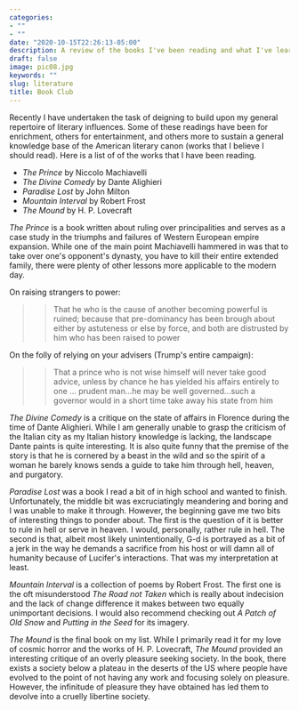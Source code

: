 ```yaml
---
categories:
- ""
- ""
date: "2020-10-15T22:26:13-05:00"
description: A review of the books I've been reading and what I've learned
draft: false
image: pic08.jpg
keywords: ""
slug: literature
title: Book Club
---
```

Recently I have undertaken the task of deigning to build upon my general repertoire of literary influences. Some of these readings have been for enrichment, others for entertainment, and others more to sustain a general knowledge base of the American literary canon (works that I believe I should read). Here is a list of of the works that I have been reading.

- *The Prince* by Niccolo Machiavelli
- *The Divine Comedy* by Dante Alighieri 
- *Paradise Lost* by John Milton
- *Mountain Interval* by Robert Frost
- *The Mound* by H. P. Lovecraft

*The Prince* is a book written about ruling over principalities and serves as a case study in the triumphs and failures of Western European empire expansion. While one of the main point Machiavelli hammered in was that to take over one's opponent's dynasty, you have to kill their entire extended family, there were plenty of other lessons more applicable to the modern day. 

On raising strangers to power:
> > That he who is the cause of another becoming powerful is ruined; because that pre-dominancy has been brough about either by astuteness or else by force, and both are distrusted by him who has been raised to power

On the folly of relying on your advisers (Trump's entire campaign):
> > That a prince who is not wise himself will never take good advice, unless by chance he has yielded his affairs entirely to one ... prudent man...he may be well governed...such a governor would in a short time take away his state from him

*The Divine Comedy* is a critique on the state of affairs in Florence during the time of Dante Alighieri. While I am generally unable to grasp the criticism of the Italian city as my Italian history knowledge is lacking, the landscape Dante paints is quite interesting. It is also quite funny that the premise of the story is that he is cornered by a beast in the wild and so the spirit of a woman he barely knows sends a guide to take him through hell, heaven, and purgatory.  


*Paradise Lost* was a book I read a bit of in high school and wanted to finish. Unfortunately, the middle bit was excruciatingly meandering and boring and I was unable to make it through. However, the beginning gave me two bits of interesting things to ponder about. The first is the question of it is better to rule in hell or serve in heaven. I would, personally, rather rule in hell. The second is that, albeit most likely unintentionally, G-d is portrayed as a bit of a jerk in the way he demands a sacrifice from his host or will damn all of humanity because of Lucifer's interactions. That was my interpretation at least.

*Mountain Interval* is a collection of poems by Robert Frost. The first one is the oft misunderstood *The Road not Taken* which is really about indecision and the lack of change difference it makes between two equally unimportant decisions. I would also recommend checking out *A Patch of Old Snow* and *Putting in the Seed* for its imagery.

*The Mound* is the final book on my list. While I primarily read it for my love of cosmic horror and the works of H. P. Lovecraft, *The Mound* provided an interesting critique of an overly pleasure seeking society. In the book, there exists a society below a plateau in the deserts of the US where people have evolved to the point of not having any work and focusing solely on pleasure. However, the infinitude of pleasure they have obtained has led them to devolve into a cruelly libertine society. 